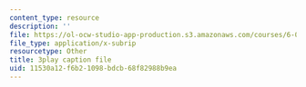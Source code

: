 ```yaml
---
content_type: resource
description: ''
file: https://ol-ocw-studio-app-production.s3.amazonaws.com/courses/6-042j-mathematics-for-computer-science-spring-2015/11530a12f6b21098bdcb68f82988b9ea_lU_QT5GSuxI.srt
file_type: application/x-subrip
resourcetype: Other
title: 3play caption file
uid: 11530a12-f6b2-1098-bdcb-68f82988b9ea
---
```


